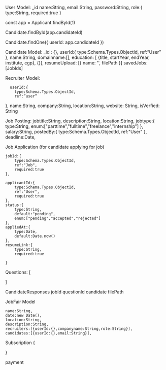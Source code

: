 User Model:
    _id 
    name:String,
    email:String,
    password:String,
    role:{
        type:String,
        required:true
    }

const app = Applicant.findById(1)

Candidate.findById(app.candidateId)

Candidate.findOne({ userId: app.candidateId })

Candidate Model:
  _id : {}, 
  userId:{
     type:Schema.Types.ObjectId,
     ref:”User”
 },
   name:String,
   domainname:[],
  education: [ {title, startYear, endYear, institute, cgp}, {}],
   resumeUpload: [{ name: '', filePath }]
   savedJobs: [JobIds]

Recruiter Model:

      userId:{ 
        type:Schema.Types.ObjectId,
        ref:”user”
},
   name:String,
  company:String,
  location:String,
  website: String, 
  isVerfied: String 


Job Posting:
  jobtitle:String,
    description:String,
    location:String,
    jobtype:{
        type:String,
        enum:["parttime","fulltime","freelance","internship"]
    },
    salary:String,
    postedBy:{
        type:Schema.Types.ObjectId,
        ref:"User"
    },
    deadline:Date,
  
Job Application (for candidate applying for job)

    jobId:{
        type:Schema.Types.ObjectId,
        ref:"Job",
        required:true
    },

    applicantId:{
        type:Schema.Types.ObjectId,
        ref:"User",
        required:true
    },
    status:{
        type:String,
        default:"pending",
        enum:["pending","accepted","rejected"]
    },
    appliedAt:{
        type:Date,
        default:Date.now()
    },
    resumeLink:{
        type:String,
        required:true
        
    }
    

Questions: [

]

CandidateResponses 
    jobId
    questionId
    candidate
    filePath 

    
JobFair Model

    name:String,
    date:new Date(),
    location:String,
    description:String,
    recruiters:[{userId:{},companyname:String,role:String}],
    candidates:[{userId:{},email:String}],

Subscription {

}   

payment